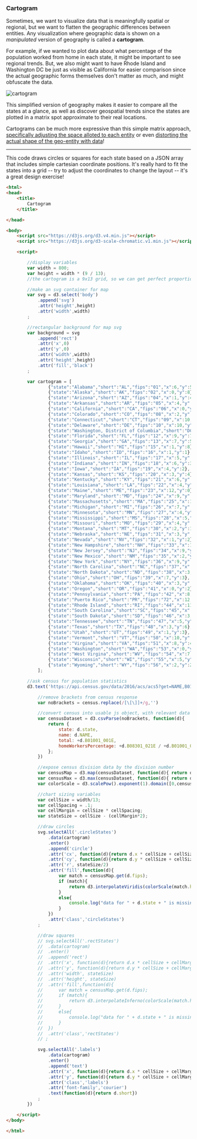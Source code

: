 ### Cartogram

Sometimes, we want to visualize data that is meaningfully spatial or regional, but we want to flatten the geographic differences between entities. Any visualization where geographic data is shown on a *manipulated* version of geography is called a **cartogram**.

For example, if we wanted to plot data about what percentage of the population worked from home in each state, it might be important to see regional trends. But, we also might want to have Rhode Island and Washington DC be just as visible as California for easier comparison since the actual geographic forms themselves don't matter as much, and might obfuscate the data.

![cartogram](cartogram.png)

This simplified version of geography makes it easier to compare all the states at a glance, as well as discover geospatial trends since the states are plotted in a matrix spot approximate to their real locations.

Cartograms can be much more expressive than this simple matrix approach, [specifically adjusting the space alloted to each entity](https://medium.com/google-news-lab/tilegrams-make-your-own-cartogram-hexmaps-with-our-new-tool-df46894eeec1) or even [distorting the actual shape of the geo-entity with data](http://archive.worldmapper.org/thumbnails/mapindex1-12.html)!

-----

This code draws circles or squares for each state based on a JSON array that includes simple cartesian coordinate positions. It's really hard to fit the states into a grid -- try to adjust the coordinates to change the layout -- it's a great design exercise! 

```html
<html>
<head>
	<title>
		Cartogram 
	</title>

</head>

<body>
	<script src="https://d3js.org/d3.v4.min.js"></script>
	<script src="https://d3js.org/d3-scale-chromatic.v1.min.js"></script>

	<script>

		//display variables
		var width = 800;
		var height = width * (9 / 13);
		//the cartogram is a 9x13 grid, so we can get perfect proportions if we calculate the aspect ratio

		//make an svg container for map
		var svg = d3.select('body')
			.append('svg')
			.attr('height',height)
			.attr('width',width)
		;

		//rectangular background for map svg
		var background = svg
			.append('rect')
			.attr('x',0)
			.attr('y',0)
			.attr('width',width)
			.attr('height',height)
			.attr('fill','black')
		;

		var cartogram = [
				{"state":"Alabama","short":"AL","fips":"01","x":6,"y":5},
				{"state":"Alaska","short":"AK","fips":"02","x":0,"y":8},
				{"state":"Arizona","short":"AZ","fips":"04","x":1,"y":4},
				{"state":"Arkansas","short":"AR","fips":"05","x":4,"y":4},
				{"state":"California","short":"CA","fips":"06","x":0,"y":3},
				{"state":"Colorado","short":"CO","fips":"08","x":2,"y":3},
				{"state":"Connecticut","short":"CT","fips":"09","x":10,"y":3},
				{"state":"Delaware","short":"DE","fips":"10","x":10,"y":4},
				{"state":"Washington, District of Columbia","short":"DC","fips":"11","x":9,"y":5},
				{"state":"Florida","short":"FL","fips":"12","x":9,"y":7},
				{"state":"Georgia","short":"GA","fips":"13","x":7,"y":5},
				{"state":"Hawaii","short":"HI","fips":"15","x":1,"y":8},
				{"state":"Idaho","short":"ID","fips":"16","x":1,"y":1},
				{"state":"Illinois","short":"IL","fips":"17","x":5,"y":3},
				{"state":"Indiana","short":"IN","fips":"18","x":6,"y":3},
				{"state":"Iowa","short":"IA","fips":"19","x":4,"y":2},
				{"state":"Kansas","short":"KS","fips":"20","x":3,"y":4},
				{"state":"Kentucky","short":"KY","fips":"21","x":6,"y":4},
				{"state":"Louisiana","short":"LA","fips":"22","x":4,"y":5},
				{"state":"Maine","short":"ME","fips":"23","x":12,"y":0},
				{"state":"Maryland","short":"MD","fips":"24","x":9,"y":4},
				{"state":"Massachusetts","short":"MA","fips":"25","x":10,"y":2},
				{"state":"Michigan","short":"MI","fips":"26","x":7,"y":2},
				{"state":"Minnesota","short":"MN","fips":"27","x":4,"y":1},
				{"state":"Mississippi","short":"MS","fips":"28","x":5,"y":5},
				{"state":"Missouri","short":"MO","fips":"29","x":4,"y":3},
				{"state":"Montana","short":"MT","fips":"30","x":2,"y":1},
				{"state":"Nebraska","short":"NE","fips":"31","x":3,"y":3},
				{"state":"Nevada","short":"NV","fips":"32","x":1,"y":2},
				{"state":"New Hampshire","short":"NH","fips":"33","x":11,"y":1},
				{"state":"New Jersey","short":"NJ","fips":"34","x":9,"y":3},
				{"state":"New Mexico","short":"NM","fips":"35","x":2,"y":4},
				{"state":"New York","short":"NY","fips":"36","x":9,"y":2},
				{"state":"North Carolina","short":"NC","fips":"37","x":8,"y":5},
				{"state":"North Dakota","short":"ND","fips":"38","x":3,"y":1},
				{"state":"Ohio","short":"OH","fips":"39","x":7,"y":3},
				{"state":"Oklahoma","short":"OK","fips":"40","x":3,"y":5},
				{"state":"Oregon","short":"OR","fips":"41","x":0,"y":2},
				{"state":"Pennsylvania","short":"PA","fips":"42","x":8,"y":3},
				{"state":"Puerto Rico","short":"PR","fips":"72","x":12,"y":8},
				{"state":"Rhode Island","short":"RI","fips":"44","x":11,"y":3},
				{"state":"South Carolina","short":"SC","fips":"45","x":8,"y":6},
				{"state":"South Dakota","short":"SD","fips":"46","x":3,"y":2},
				{"state":"Tennessee","short":"TN","fips":"47","x":5,"y":4},
				{"state":"Texas","short":"TX","fips":"48","x":3,"y":6},
				{"state":"Utah","short":"UT","fips":"49","x":1,"y":3},
				{"state":"Vermont","short":"VT","fips":"50","x":10,"y":1},
				{"state":"Virgina","short":"VA","fips":"51","x":8,"y":4},
				{"state":"Washington","short":"WA","fips":"53","x":0,"y":1},
				{"state":"West Virgina","short":"WV","fips":"54","x":7,"y":4},
				{"state":"Wisconsin","short":"WI","fips":"55","x":5,"y":2},
				{"state":"Wyoming","short":"WY","fips":"56","x":2,"y":2}
			]; 

		//ask census for population statistics
	    d3.text('https://api.census.gov/data/2016/acs/acs5?get=NAME,B01001_001E,B08301_021E&for=state:*',function(census){

	    	//remove brackets from census response
	    	var noBrackets = census.replace(/[\[\]]+/g,'')

	    	//convert census into usable js object, with relevant data precomputed
	    	var censusDataset = d3.csvParse(noBrackets, function(d){
				return {
					state: d.state,
					name: d.NAME,
					total: +d.B01001_001E,
					homeWorkersPercentage: +d.B08301_021E / +d.B01001_001E
		      	};
	    	})

	    	//expose census division data by the division number
	    	var censusMap = d3.map(censusDataset, function(d){ return d.state });
	    	var censusMax = d3.max(censusDataset, function(d){ return d.homeWorkersPercentage });
			var colorScale = d3.scalePow().exponent(1).domain([0,censusMax]).range([0,1]);

	    	//chart sizing variables
	    	var cellSize = width/13;
	    	var cellSpacing = .1;
	    	var cellMargin = cellSize * cellSpacing;
	    	var stateSize = cellSize - (cellMargin*2);

	    	//draw circles
			svg.selectAll('.circleStates')
				.data(cartogram)
				.enter()
				.append('circle')
				.attr('cx', function(d){return d.x * cellSize + cellSize*.5 })
				.attr('cy', function(d){return d.y * cellSize + cellSize*.5 })
				.attr('r', stateSize/2)
				.attr('fill',function(d){
					var match = censusMap.get(d.fips); 
					if (match){
						return d3.interpolateViridis(colorScale(match.homeWorkersPercentage))
					}
					else{
						console.log("data for " + d.state + " is missing")
					}
				})
				.attr('class','circleStates')
			;

	    	//draw squares
			// svg.selectAll('.rectStates')
			// 	.data(cartogram)
			// 	.enter()
			// 	.append('rect')
			// 	.attr('x', function(d){return d.x * cellSize + cellMargin})
			// 	.attr('y', function(d){return d.y * cellSize + cellMargin})
			// 	.attr('width', stateSize)
			// 	.attr('height', stateSize)
			// 	.attr('fill',function(d){
			// 		var match = censusMap.get(d.fips); 
			// 		if (match){
			// 			return d3.interpolateInferno(colorScale(match.homeWorkersPercentage))
			// 		}
			// 		else{
			// 			console.log("data for " + d.state + " is missing")
			// 		}
			// 	})
			// 	.attr('class','rectStates')
			// ;

			svg.selectAll('.labels')
				.data(cartogram)
				.enter()
				.append('text')
				.attr('x', function(d){return d.x * cellSize + cellMargin + cellSize/4})
				.attr('y', function(d){return d.y * cellSize + cellMargin + cellSize/2})
				.attr('class','labels')
				.attr('font-family','courier')
				.text(function(d){return d.short})
			;
	    })

	</script>
</body>

</html>
```
